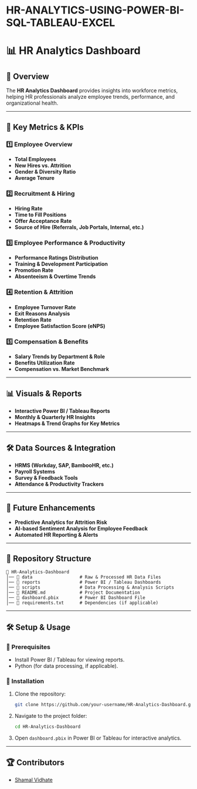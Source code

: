 # HR-ANALYTICS-USING-POWER-BI-SQL-TABLEAU-EXCEL

# 📊 HR Analytics Dashboard

## 📌 Overview  
The **HR Analytics Dashboard** provides insights into workforce metrics, helping HR professionals analyze employee trends, performance, and organizational health.  

---

## 🏢 Key Metrics & KPIs  
### 1️⃣ Employee Overview  
- **Total Employees**  
- **New Hires vs. Attrition**  
- **Gender & Diversity Ratio**  
- **Average Tenure**  

### 2️⃣ Recruitment & Hiring  
- **Hiring Rate**  
- **Time to Fill Positions**  
- **Offer Acceptance Rate**  
- **Source of Hire (Referrals, Job Portals, Internal, etc.)**  

### 3️⃣ Employee Performance & Productivity  
- **Performance Ratings Distribution**  
- **Training & Development Participation**  
- **Promotion Rate**  
- **Absenteeism & Overtime Trends**  

### 4️⃣ Retention & Attrition  
- **Employee Turnover Rate**  
- **Exit Reasons Analysis**  
- **Retention Rate**  
- **Employee Satisfaction Score (eNPS)**  

### 5️⃣ Compensation & Benefits  
- **Salary Trends by Department & Role**  
- **Benefits Utilization Rate**  
- **Compensation vs. Market Benchmark**  

---

## 📊 Visuals & Reports  
- **Interactive Power BI / Tableau Reports**  
- **Monthly & Quarterly HR Insights**  
- **Heatmaps & Trend Graphs for Key Metrics**  

---

## 🛠 Data Sources & Integration  
- **HRMS (Workday, SAP, BambooHR, etc.)**  
- **Payroll Systems**  
- **Survey & Feedback Tools**  
- **Attendance & Productivity Trackers**  

---

## 🚀 Future Enhancements  
- **Predictive Analytics for Attrition Risk**  
- **AI-based Sentiment Analysis for Employee Feedback**  
- **Automated HR Reporting & Alerts**  

---

## 📂 Repository Structure  
```plaintext
📁 HR-Analytics-Dashboard
│── 📂 data                  # Raw & Processed HR Data Files
│── 📂 reports               # Power BI / Tableau Dashboards
│── 📂 scripts               # Data Processing & Analysis Scripts
│── 📜 README.md             # Project Documentation
│── 📜 dashboard.pbix        # Power BI Dashboard File
│── 📜 requirements.txt      # Dependencies (if applicable)
```

---

## 🛠 Setup & Usage  
### 🔹 Prerequisites  
- Install Power BI / Tableau for viewing reports.  
- Python (for data processing, if applicable).  

### 🔹 Installation  
1. Clone the repository:  
   ```bash
   git clone https://github.com/your-username/HR-Analytics-Dashboard.git
   ```
2. Navigate to the project folder:  
   ```bash
   cd HR-Analytics-Dashboard
   ```
3. Open `dashboard.pbix` in Power BI or Tableau for interactive analytics.  

---

## 🏆 Contributors  
- [Shamal Vidhate](https://github.com/your-username)  



